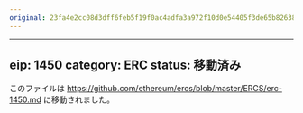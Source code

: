 ```yaml
---
original: 23fa4e2cc08d3dff6feb5f19f0ac4adfa3a972f10d0e54405f3de65b82638fee
---
```


---
eip: 1450
category: ERC
status: 移動済み
---

このファイルは https://github.com/ethereum/ercs/blob/master/ERCS/erc-1450.md に移動されました。